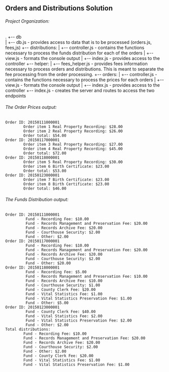 ## Orders and Distributions Solution

###### Project Organization:
.
+-- db  
|   +-- db.js - provides access to data that is to be processed (orders.js, fees,js)
+-- distributions: 
|   +-- controller.js - contains the functions necessary to process the funds distribution for each of the orders
|   +-- view.js - formats the console output
|   +-- index.js - provides access to the controller
+-- helper:
|   +-- fees_helper.js - provides fees information necessary to process orders and 
distributions. This is meant to separate the fee processing from the order processing.
+-- orders:
|   +-- controller.js - contains the functions necessary to process the prices for each orders
|   +-- view.js - formats the console output
|   +-- index.js - provides access to the controller
+-- index.js - creates the server and routes to access the two endpoints 

###### The Order Prices output:

```
Order ID: 20150111000001
        Order item 1 Real Property Recording: $28.00
        Order item 2 Real Property Recording: $26.00
        Order total: $54.00
Order ID: 20150117000001
        Order item 3 Real Property Recording: $27.00
        Order item 4 Real Property Recording: $45.00
        Order total: $72.00
Order ID: 20150118000001
        Order item 5 Real Property Recording: $30.00
        Order item 6 Birth Certificate: $23.00
        Order total: $53.00
Order ID: 20150123000001
        Order item 7 Birth Certificate: $23.00
        Order item 8 Birth Certificate: $23.00
        Order total: $46.00
```

###### The Funds Distribution output:

```
Order ID: 20150111000001
         Fund - Recording Fee: $10.00
         Fund - Records Management and Preservation Fee: $20.00
         Fund - Records Archive Fee: $20.00
         Fund - Courthouse Security: $2.00
         Fund - Other: $2.00
Order ID: 20150117000001
         Fund - Recording Fee: $10.00
         Fund - Records Management and Preservation Fee: $20.00
         Fund - Records Archive Fee: $20.00
         Fund - Courthouse Security: $2.00
         Fund - Other: $20.00
Order ID: 20150118000001
         Fund - Recording Fee: $5.00
         Fund - Records Management and Preservation Fee: $10.00
         Fund - Records Archive Fee: $10.00
         Fund - Courthouse Security: $1.00
         Fund - County Clerk Fee: $20.00
         Fund - Vital Statistics Fee: $1.00
         Fund - Vital Statistics Preservation Fee: $1.00
         Fund - Other: $5.00
Order ID: 20150123000001
         Fund - County Clerk Fee: $40.00
         Fund - Vital Statistics Fee: $2.00
         Fund - Vital Statistics Preservation Fee: $2.00
         Fund - Other: $2.00
Total distributions:
        Fund - Recording Fee: $10.00
        Fund - Records Management and Preservation Fee: $20.00
        Fund - Records Archive Fee: $20.00
        Fund - Courthouse Security: $2.00
        Fund - Other: $2.00
        Fund - County Clerk Fee: $20.00
        Fund - Vital Statistics Fee: $1.00
        Fund - Vital Statistics Preservation Fee: $1.00
```